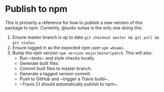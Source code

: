 # Publish to npm

This is primarily a reference for how to publish a new version of this package
to npm. Currently, @sudo-suhas is the only one doing this.

1. Ensure master branch is up to date `git checkout master && git pull && git status`.
2. Ensure logged in as the expected npm user `npm whoami`.
4. Bump the npm version `npm version major|minor|patch`. This will also:
    - Run ~tests~ and style checks locally.
    - Generate built files.
    - Commit built files to master branch.
    - Generate a tagged version commit.
    - Push to GitHub and ~trigger a Travis build~.
    - ~Travis CI should automatically publish to npm~.
